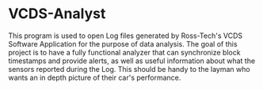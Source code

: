 # VCDS-Analyst
This program is used to open Log files generated by Ross-Tech's VCDS Software Application for the purpose of data analysis. 
The goal of this project is to have a fully functional analyzer that can synchronize block timestamps and provide alerts, as well as useful information about what the sensors reported during the Log. This should be handy to the layman who wants an in depth picture of their car's performance.
